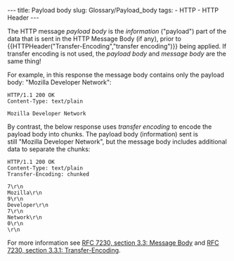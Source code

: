 --- title: Payload body slug: Glossary/Payload\_body tags: - HTTP - HTTP Header ---

The HTTP message *payload body* is the *information* ("payload") part of the data that is sent in the HTTP Message Body (if any), prior to {{HTTPHeader("Transfer-Encoding","transfer encoding")}} being applied. If transfer encoding is not used, the *payload body* and *message body* are the same thing!

For example, in this response the message body contains only the payload body: "Mozilla Developer Network":

    HTTP/1.1 200 OK
    Content-Type: text/plain

    Mozilla Developer Network

By contrast, the below response uses *transfer encoding* to encode the payload body into chunks. The payload body (information) sent is still "Mozilla Developer Network", but the message body includes additional data to separate the chunks:

    HTTP/1.1 200 OK
    Content-Type: text/plain
    Transfer-Encoding: chunked

    7\r\n
    Mozilla\r\n
    9\r\n
    Developer\r\n
    7\r\n
    Network\r\n
    0\r\n
    \r\n

For more information see [RFC 7230, section 3.3: Message Body](https://datatracker.ietf.org/doc/html/rfc7230#section-3.3) and [RFC 7230, section 3.3.1: Transfer-Encoding](https://datatracker.ietf.org/doc/html/rfc7230#section-3.3.1).
